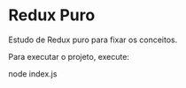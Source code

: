 # Redux Puro

Estudo de Redux puro para fixar os conceitos.

Para executar o projeto, execute:

node index.js
